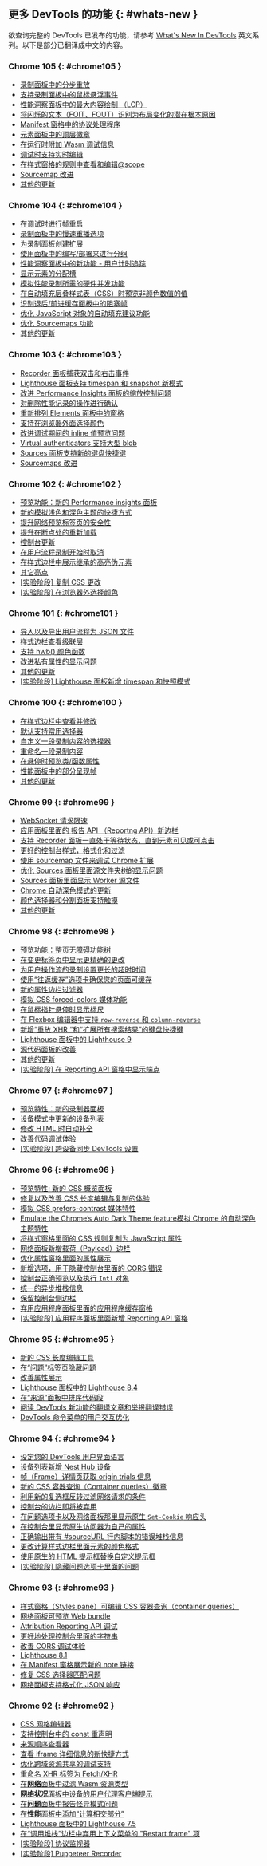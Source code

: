 ## 更多 DevTools 的功能 {: #whats-new }
欲查询完整的 DevTools 已发布的功能，请参考 <a href="/tags/new-in-devtools/" translate="no">What's New In DevTools</a> 英文系列。以下是部分已翻译成中文的内容。

<!-- $content -->

<!-- ### Chrome 107 {: #chrome107 }

* [Customize keyboard shortcuts in DevTools](/zh/blog/new-in-devtools-107/#shortcuts)
* [Toggle light and dark themes with keyboard shortcut](/zh/blog/new-in-devtools-107/#toggle-themes)
* [Highlight C/C++ objects in the Memory Inspector](/zh/blog/new-in-devtools-107/#memory)
* [Support full initiator information for HAR import](/zh/blog/new-in-devtools-107/#har)
* [Start DOM search after pressing `Enter`](/zh/blog/new-in-devtools-107/#search-type)
* [Display `start` and `end` icons for `align-content` CSS flexbox properties](/zh/blog/new-in-devtools-107/#flexbox)
* [Miscellaneous highlights](/zh/blog/new-in-devtools-107/#misc)
 -->

<!-- ### Chrome 106 {: #chrome106 }

* [Group files by Authored / Deployed in the Sources panel](/zh/blog/new-in-devtools-106/#authored)
* [Linked stack traces for asynchronous operations](/zh/blog/new-in-devtools-106/#async)
* [Automatically ignore known third-party scripts](/zh/blog/new-in-devtools-106/#auto-ignore)
* [Improved call stack during debugging](/zh/blog/new-in-devtools-106/#call-stack)
* [Hiding ignore-listed sources in the Sources panel](/zh/blog/new-in-devtools-106/#ignore-nav)
* [Hiding ignore-listed files in the Command Menu](/zh/blog/new-in-devtools-106/#ignore-search)
* [New Interactions track in the Performance panel](/zh/blog/new-in-devtools-106/#performance)
* [LCP timings breakdown in the Performance Insights panel](/zh/blog/new-in-devtools-106/#insights)
* [Auto-generate default name for recordings in the Recorder panel](/zh/blog/new-in-devtools-106/#recorder)
* [Miscellaneous highlights](/zh/blog/new-in-devtools-106/#misc) -->


### Chrome 105 {: #chrome105 }

* [录制面板中的分步重放](/zh/blog/new-in-devtools-105/#recorder)
* [支持录制面板中的鼠标悬浮事件](/zh/blog/new-in-devtools-105/#recorder-hover)
* [性能洞察面板中的最大内容绘制 （LCP）](/zh/blog/new-in-devtools-105/#lcp)
* [将闪烁的文本（FOIT、FOUT）识别为布局变化的潜在根本原因](/zh/blog/new-in-devtools-105/#foit-fout)
* [Manifest 窗格中的协议处理程序](/zh/blog/new-in-devtools-105/#manifest)
* [元素面板中的顶层徽章](/zh/blog/new-in-devtools-105/#top-layer)
* [在运行时附加 Wasm 调试信息](/zh/blog/new-in-devtools-105/#wasm)
* [调试时支持实时编辑](/zh/blog/new-in-devtools-105/#live-edit)
* [在样式窗格的规则中查看和编辑@scope](/zh/blog/new-in-devtools-105/#scope)
* [Sourcemap 改进](/zh/blog/new-in-devtools-105/#sourcemaps)
* [其他的更新](/zh/blog/new-in-devtools-105/#misc)


### Chrome 104 {: #chrome104 }

* [在调试时进行帧重启](/zh/blog/new-in-devtools-104/#restart-frame)
* [录制面板中的慢速重播选项](/zh/blog/new-in-devtools-104/#recorder)
* [为录制面板创建扩展](/zh/blog/new-in-devtools-104/#recorder-extension)
* [使用面板中的编写/部署来进行分组](/zh/blog/new-in-devtools-104/#authored-deployed)
* [性能洞察面板中的新功能 - 用户计时追踪](/zh/blog/new-in-devtools-104/#performance)
* [显示元素的分配槽](/zh/blog/new-in-devtools-104/#slot)
* [模拟性能录制所需的硬件并发功能](/zh/blog/new-in-devtools-104/#simulate)
* [在自动填充层叠样式表（CSS）时预览非颜色数值的值](/zh/blog/new-in-devtools-104/#css-var)
* [识别退后/前进缓存面板中的阻塞帧](/zh/blog/new-in-devtools-104/#bfcache)
* [优化 JavaScript 对象的自动填充建议功能](/zh/blog/new-in-devtools-104/#autocomplete)
* [优化 Sourcemaps 功能](/zh/blog/new-in-devtools-104/#sourcemaps)
* [其他的更新](/zh/blog/new-in-devtools-104/#misc) 


### Chrome 103 {: #chrome103 }

* [Recorder 面板捕获双击和右击事件](/zh/blog/new-in-devtools-103/#recorder)
* [Lighthouse 面板支持 timespan 和 snapshot 新模式](/zh/blog/new-in-devtools-103/#lighthouse)
* [改进 Performance Insights 面板的缩放控制问题](/zh/blog/new-in-devtools-103/#zoom)
* [对删除性能记录的操作进行确认](/zh/blog/new-in-devtools-103/#delete)
* [重新排列 Elements 面板中的窗格](/zh/blog/new-in-devtools-103/#reorder-pane)
* [支持在浏览器外面选择颜色](/zh/blog/new-in-devtools-103/#color)
* [改进调试期间的 inline 值预览问题](/zh/blog/new-in-devtools-103/#inline-preview)
* [Virtual authenticators 支持大型 blob](/zh/blog/new-in-devtools-103/#webauthn)
* [Sources 面板支持新的键盘快捷键](/zh/blog/new-in-devtools-103/#shortcuts)
* [Sourcemaps 改进](/zh/blog/new-in-devtools-103/#sourcemaps)


### Chrome 102 {: #chrome102 }

* [预览功能：新的 Performance insights 面板](/zh/blog/new-in-devtools-102/#perf)
* [新的模拟浅色和深色主题的快捷方式](/zh/blog/new-in-devtools-102/#emulation)
* [提升网络预览标签页的安全性](/zh/blog/new-in-devtools-102/#network-preview)
* [提升在断点处的重新加载](/zh/blog/new-in-devtools-102/#debugger)
* [控制台更新](/zh/blog/new-in-devtools-102/#console)
* [在用户流程录制开始时取消](/zh/blog/new-in-devtools-102/#recorder)
* [在样式边栏中展示继承的高亮伪元素](/zh/blog/new-in-devtools-102/#pseudo)
* [其它亮点](/zh/blog/new-in-devtools-102/#misc)
* [[实验阶段] 复制 CSS 更改](/zh/blog/new-in-devtools-102/#copy)
* [[实验阶段] 在浏览器外选择颜色](/zh/blog/new-in-devtools-102/#color-picker)


### Chrome 101 {: #chrome101 }

* [导入以及导出用户流程为 JSON 文件](/zh/blog/new-in-devtools-101/#recorder)
* [样式边栏查看级联层](/zh/blog/new-in-devtools-101/#layer)
* [支持 hwb() 颜色函数](/zh/blog/new-in-devtools-101/#hwb)
* [改进私有属性的显示问题](/zh/blog/new-in-devtools-101/#private-props)
* [其他的更新](/zh/blog/new-in-devtools-101/#misc)
* [[实验阶段] Lighthouse 面板新增 timespan 和快照模式](/zh/blog/new-in-devtools-101/#lighthouse)

### Chrome 100 {: #chrome100 }

* [在样式边栏中查看并修改](/zh/blog/new-in-devtools-100/#supports)
* [默认支持常用选择器](/zh/blog/new-in-devtools-100/#selector)
* [自定义一段录制内容的选择器](/zh/blog/new-in-devtools-100/#customize-selector)
* [重命名一段录制内容](/zh/blog/new-in-devtools-100/#recorder-rename)
* [在悬停时预览类/函数属性](/zh/blog/new-in-devtools-100/#properties)
* [性能面板中的部分呈现帧](/zh/blog/new-in-devtools-100/#perf)
* [其他的更新](/zh/blog/new-in-devtools-100/#misc)


### Chrome 99 {: #chrome99 }

* [WebSocket 请求限速](/zh/blog/new-in-devtools-99/#websocket)
* [应用面板里面的 报告 API （Reportng API）新边栏](/zh/blog/new-in-devtools-99/#reporting-api)
* [支持 Recorder 面板一直处于等待状态，直到元素可见或可点击](/zh/blog/new-in-devtools-99/#recorder)
* [更好的控制台样式，格式化和过滤](/zh/blog/new-in-devtools-99/#console)
* [使用 sourcemap 文件来调试 Chrome 扩展](/zh/blog/new-in-devtools-99/#extension)
* [优化 Sources 面板里面源文件夹树的显示问题](/zh/blog/new-in-devtools-99/#source-tree)
* [Sources 面板里面显示 Worker 源文件](/zh/blog/new-in-devtools-99/#worker-sourcemap)
* [Chrome 自动深色模式的更新](/zh/blog/new-in-devtools-99/#auto-dark-mode)
* [颜色选择器和分割面板支持触摸](/zh/blog/new-in-devtools-99/#touch-friendly)
* [其他的更新](/zh/blog/new-in-devtools-99/#misc)


### Chrome 98 {: #chrome98 }
* [预览功能：整页无障碍功能树](/zh/blog/new-in-devtools-98/#a11y-tree)
* [在变更标签页中显示更精确的更改](/zh/blog/new-in-devtools-98/#changes)
* [为用户操作流的录制设置更长的超时时间](/zh/blog/new-in-devtools-98/#recorder-timeout)
* [使用“往返缓存”选项卡确保您的页面可缓存](/zh/blog/new-in-devtools-98/#bfcache)
* [新的属性边栏过滤器](/zh/blog/new-in-devtools-98/#properties)
* [模拟 CSS forced-colors 媒体功能](/zh/blog/new-in-devtools-98/#forced-colors)
* [在鼠标指针悬停时显示标尺](/zh/blog/new-in-devtools-98/#show-rulers)
* [在 Flexbox 编辑器中支持 `row-reverse` 和 `column-reverse`](/zh/blog/new-in-devtools-98/#flexbox-editor)
* [新增“重放 XHR “和“扩展所有搜索结果”的键盘快捷键](/zh/blog/new-in-devtools-98/#shortcuts)
* [Lighthouse 面板中的 Lighthouse 9](/zh/blog/new-in-devtools-98/#lighthouse)
* [源代码面板的改善](/zh/blog/new-in-devtools-98/#sources)
* [其他的更新](/zh/blog/new-in-devtools-98/#misc)
* [[实验阶段] 在 Reporting API 窗格中显示端点](/zh/blog/new-in-devtools-98/#reporting-api)


### Chrome 97 {: #chrome97 }
* [预览特性：新的录制器面板](/zh/blog/new-in-devtools-97/#recorder)
* [设备模式中更新的设备列表](/zh/blog/new-in-devtools-97/#device)
* [修改 HTML 时自动补全](/zh/blog/new-in-devtools-97/#code-completion)
* [改善代码调试体验](/zh/blog/new-in-devtools-97/#debugging)
* [[实验阶段] 跨设备同步 DevTools 设置](/zh/blog/new-in-devtools-97/#sync)

### Chrome 96 {: #chrome96 }
* [预览特性: 新的 CSS 概览面板](/zh/blog/new-in-devtools-96/#css-overview)
* [修复以及改善 CSS 长度编辑与复制的体验](/zh/blog/new-in-devtools-96/#length) 
* [模拟 CSS prefers-contrast 媒体特性](/zh/blog/new-in-devtools-96/#prefers-contrast)
* [Emulate the Chrome’s Auto Dark Theme feature模拟 Chrome 的自动深色主题特性](/zh/blog/new-in-devtools-96/#auto-dark-mode)
* [将样式窗格里面的 CSS 规则复制为 JavaScript 属性](/zh/blog/new-in-devtools-96/#copy-as-js)
* [网络面板新增载荷（Payload）边栏](/zh/blog/new-in-devtools-96/#payload)
* [优化属性窗格里面的属性展示](/zh/blog/new-in-devtools-96/#properties)
* [新增选项，用于隐藏控制台里面的 CORS 错误](/zh/blog/new-in-devtools-96/#hide-cors-errors)
* [控制台正确预览以及执行 `Intl` 对象](/zh/blog/new-in-devtools-96/#intl)
* [统一的异步堆栈信息](/zh/blog/new-in-devtools-96/#async)
* [保留控制台侧边栏](/zh/blog/new-in-devtools-96/#console-sidebar)
* [弃用应用程序面板里面的应用程序缓存窗格](/zh/blog/new-in-devtools-96/#capp-cache)
* [[实验阶段] 应用程序面板里面新增 Reporting API 窗格](/zh/blog/new-in-devtools-96/#reporting-api)


### Chrome 95 {: #chrome95 }
* [新的 CSS 长度编辑工具](/zh/blog/new-in-devtools-95/#length)
* [在“问题”标签页隐藏问题](/zh/blog/new-in-devtools-95/#hide-issues)
* [改善属性展示](/zh/blog/new-in-devtools-95/#properties)
* [Lighthouse 面板中的 Lighthouse 8.4](/zh/blog/new-in-devtools-95/#lighthouse)
* [在“来源”面板中排序代码段](/zh/blog/new-in-devtools-95/#snippets)
* [阅读 DevTools 新功能的翻译文章和举报翻译错误](/zh/blog/new-in-devtools-95/#localized)
* [DevTools 命令菜单的用户交互优化](/zh/blog/new-in-devtools-95/#command-menu)

### Chrome 94 {: #chrome94 }

* [设定您的 DevTools 用户界面语言](/zh/blog/new-in-devtools-94/#localized)
* [设备列表新增 Nest Hub 设备](/zh/blog/new-in-devtools-94/#nest-hub)
* [帧（Frame）详情页获取 origin trials 信息](/zh/blog/new-in-devtools-94/#origin-trials)
* [新的 CSS 容器查询（Container queries）徽章](/zh/blog/new-in-devtools-94/#container-queries)
* [利用新的复选框反转过滤网络请求的条件](/zh/blog/new-in-devtools-94/#nvert-network-filter)
* [控制台的边栏即将被弃用](/zh/blog/new-in-devtools-94/#deprecated)
* [在问题选项卡以及网络面板那里显示原生 `Set-Cookie` 响应头](/zh/blog/new-in-devtools-94/#raw-cookies)
* [在控制台里显示原生访问器为自己的属性](/zh/blog/new-in-devtools-94/#native-accessors)
* [正确输出带有 #sourceURL 行内脚本的错误堆栈信息](/zh/blog/new-in-devtools-94/#inline-script)
* [更改计算样式边栏里面元素的颜色格式](/zh/blog/new-in-devtools-94/#color-unit)
* [使用原生的 HTML 提示框替换自定义提示框](/zh/blog/new-in-devtools-94/#tooltip)
* [[实验阶段] 隐藏问题选项卡里面的问题](/zh/blog/new-in-devtools-94/#hide-issues)


### Chrome 93 {: #chrome93 }

* [样式窗格（Styles pane）可编辑 CSS 容器查询（container queries）](/zh/blog/new-in-devtools-93/#container-queries)
* [网络面板可预览 Web bundle](/zh/blog/new-in-devtools-93/#web-bundle)
* [Attribution Reporting API 调试](/zh/blog/new-in-devtools-93/#attribution-reporting)
* [更好地处理控制台里面的字符串](/zh/blog/new-in-devtools-93/#string)
* [改善 CORS 调试体验](/zh/blog/new-in-devtools-93/#cors)
* [Lighthouse 8.1](/zh/blog/new-in-devtools-93/#lighthouse)
* [在 Manifest 窗格展示新的 note 链接](/zh/blog/new-in-devtools-93/#new-note-url)
* [修复 CSS 选择器匹配问题](/zh/blog/new-in-devtools-93/#matching-selectors)
* [网络面板支持格式化 JSON 响应](/zh/blog/new-in-devtools-93/#pretty-print-json)


### Chrome 92 {: #chrome92 }

* [CSS 网格编辑器](/zh/blog/new-in-devtools-92/#grid-editor)
* [支持控制台中的 const 重声明](/zh/blog/new-in-devtools-92/#const-redeclaration)
* [来源顺序查看器](/zh/blog/new-in-devtools-92/#source-order)
* [查看 iframe 详细信息的新快捷方式](/zh/blog/new-in-devtools-92/#frame-details)
* [优化跨域资源共享的调试支持](/zh/blog/new-in-devtools-92/#cors)
* [重命名 XHR 标签为 Fetch/XHR](/zh/blog/new-in-devtools-92/#fetch-xhr)
* [在**网络**面板中过滤 Wasm 资源类型](/zh/blog/new-in-devtools-92/#wasm)
* [**网络状况**面板中设备的用户代理客户端提示](/zh/blog/new-in-devtools-92/#sec-ua-ch)
* [在**问题**面板中报告怪异模式问题](/zh/blog/new-in-devtools-92/#quirks-mode)
* [在**性能**面板中添加“计算相交部分”](/zh/blog/new-in-devtools-92/#computed-intersections)
* [Lighthouse 面板中的 Lighthouse 7.5](/zh/blog/new-in-devtools-92/#lighthouse)
* [在“调用堆栈”边栏中弃用上下文菜单的 "Restart frame" 项](/zh/blog/new-in-devtools-92/#restart-frame)
* [[实验阶段] 协议监视器](/zh/blog/new-in-devtools-92/#protocol-monitor)
* [[实验阶段] Puppeteer Recorder](/zh/blog/new-in-devtools-92/#puppeteer-recorder)
